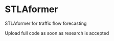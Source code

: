 # STLAformer
STLAformer for traffic flow forecasting

Upload full code as soon as research is accepted
